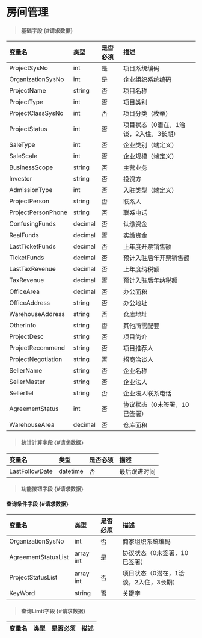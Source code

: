 # 房间管理

> #### 基础字段 {#请求数据}

| 变量名 | 类型 | 是否必须 | 描述 |
| :--- | :--- | :--- | :--- |
| ProjectSysNo | int | 是 | 项目系统编码 |
| OrganizationSysNo | int | 是 | 企业组织系统编码 |
| ProjectName | string | 否 |项目名称 |
| ProjectType | int | 否 |项目类别 |
| ProjectClassSysNo | int | 否 | 项目分类（枚举） |
| ProjectStatus | int | 否 |项目状态（0潜在，1洽谈，2入住，3长期） |
|SaleType | int | 否 |企业类别（端定义） |
|SaleScale | int | 否 |企业规模（端定义） |
|BusinessScope| string | 否 |主营业务 |
|Investor| string | 否 |投资方 |
|AdmissionType| int | 否 |入驻类型（端定义）|
| ProjectPerson| string | 否 |联系人|
| ProjectPersonPhone| string | 否 |联系电话|
| ConfusingFunds| decimal | 否 |认缴资金|
| RealFunds| decimal | 否 |实缴资金|
| LastTicketFunds| decimal | 否 |上年度开票销售额|
| TicketFunds| decimal | 否 |预计入驻后年开票销售额|
| LastTaxRevenue| decimal | 否 |上年度纳税额|
| TaxRevenue| decimal | 否 |预计入驻后年纳税额|
| OfficeArea| decimal | 否 |办公面积|
| OfficeAddress| string | 否 |办公地址|
| WarehouseAddress| string | 否 |仓库地址|
| OtherInfo| string | 否 |其他所需配套|
| ProjectDesc| string | 否 |项目简介|
| ProjectRecommend| string | 否 |项目推荐人|
| ProjectNegotiation| string | 否 |招商洽谈人|
| SellerName | string | 否 |企业名称 |
| SellerMaster | string | 否 |企业法人 |
| SellerTel | string | 否 |企业法人联系电话 |
|AgreementStatus | int | 否 |协议状态（0未签署，10已签署） |
| WarehouseArea| decimal | 否 |仓库面积|








> #### 统计计算字段 {#请求数据}

| 变量名 | 类型 | 是否必须 | 描述 |
| :--- | :--- | :--- | :--- |
|LastFollowDate | datetime | 否 | 最后跟进时间|





> #### 功能按钮字段 {#请求数据}

#### 查询条件字段 {#请求数据}

| 变量名 | 类型 | 是否必须 | 描述 |
| :--- | :--- | :--- | :--- |
| OrganizationSysNo | int | 否 | 商家组织系统编码 |
| AgreementStatusList | array int | 是 | 协议状态（0未签署，10已签署）|
| ProjectStatusList  |array int | 否 |项目状态（0潜在，1洽谈，2入住，3长期） |
|KeyWord  |string | 否 |关键字 |




> #### 查询Limit字段 {#请求数据}

| 变量名 | 类型 | 是否必须 | 描述 |
| :--- | :--- | :--- | :--- |





